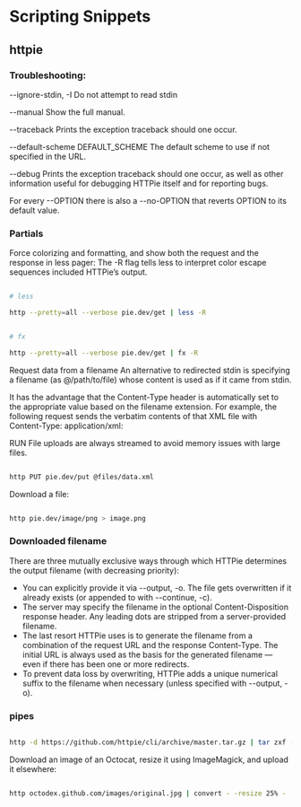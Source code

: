 # Scripting Snippets

## httpie

### Troubleshooting:

  --ignore-stdin, -I
      Do not attempt to read stdin
      
  --manual
      Show the full manual.
      
  --traceback
      Prints the exception traceback should one occur.
      
  --default-scheme DEFAULT_SCHEME
      The default scheme to use if not specified in the URL.
      
  --debug
      Prints the exception traceback should one occur, as well as other
      information useful for debugging HTTPie itself and for reporting bugs.
      
For every --OPTION there is also a --no-OPTION that reverts OPTION
to its default value.

### Partials

Force colorizing and formatting, and show both the request and the response in less pager:
The -R flag tells less to interpret color escape sequences included HTTPie’s output.

```sh

# less

http --pretty=all --verbose pie.dev/get | less -R

```


```sh

# fx

http --pretty=all --verbose pie.dev/get | fx -R

```

Request data from a filename
An alternative to redirected stdin is specifying a filename (as @/path/to/file) whose content is used as if it came from stdin.

It has the advantage that the Content-Type header is automatically set to the appropriate value based on the filename extension. For example, the following request sends the verbatim contents of that XML file with Content-Type: application/xml:


RUN
File uploads are always streamed to avoid memory issues with large files.

```sh

http PUT pie.dev/put @files/data.xml

```

Download a file:

```sh

http pie.dev/image/png > image.png

```

### Downloaded filename
There are three mutually exclusive ways through which HTTPie determines the output filename (with decreasing priority):

- You can explicitly provide it via --output, -o. The file gets overwritten if it already exists (or appended to with --continue, -c).
- The server may specify the filename in the optional Content-Disposition response header. Any leading dots are stripped from a server-provided filename.
- The last resort HTTPie uses is to generate the filename from a combination of the request URL and the response Content-Type. The initial URL is always used as the basis for the generated filename — even if there has been one or more redirects.
- To prevent data loss by overwriting, HTTPie adds a unique numerical suffix to the filename when necessary (unless specified with --output, -o).

### pipes



```sh

http -d https://github.com/httpie/cli/archive/master.tar.gz | tar zxf -

```

Download an image of an Octocat, resize it using ImageMagick, and upload it elsewhere:

```sh

http octodex.github.com/images/original.jpg | convert - -resize 25% - | http example.org/Octocats

```



```sh



```
